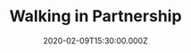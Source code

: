 ---
title: "Walking in Partnership"
image: "https://i.vimeocdn.com/video/854413534.webp?mw=1700&mh=977&q=70"
date: "2020-02-09T15:30:00.000Z"
video:
  type: "vimeo"
  id: 390329322
speaker:
  name: "Bart Wilkins"
  permalink: "bart-wilkins"
series: "all-grown-up"
---